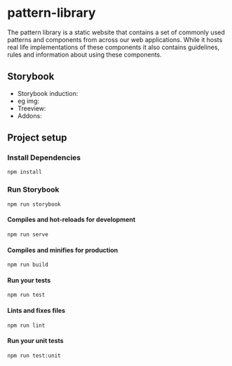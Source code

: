 # pattern-library

The pattern library is a static website that contains a set of commonly used patterns and components from across our web applications.
While it hosts real life implementations of these components it also contains guidelines, rules and information about using these components.

## Storybook 
- Storybook induction:
- eg img:
- Treeview:
- Addons:


## Project setup

### Install Dependencies
```
npm install
```
### Run Storybook
```
npm run storybook
```

#### Compiles and hot-reloads for development
```
npm run serve
```

#### Compiles and minifies for production
```
npm run build
```

#### Run your tests
```
npm run test
```

#### Lints and fixes files
```
npm run lint
```

#### Run your unit tests
```
npm run test:unit
```



